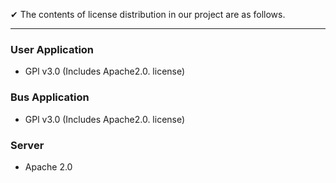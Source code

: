 ✔ The contents of license distribution in our project are as follows. 
  
---

### User Application
- GPl v3.0 (Includes Apache2.0. license)

### Bus Application
- GPl v3.0 (Includes Apache2.0. license)

### Server
- Apache 2.0

